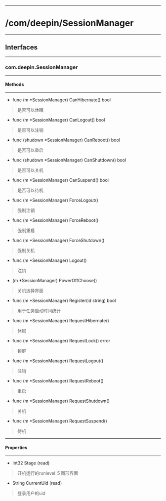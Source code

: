 ***
# /com/deepin/SessionManager
***
## Interfaces
***
### com.deepin.SessionManager
***
#### Methods
***

- func (m *SessionManager) CanHibernate() bool
> 是否可以休眠

- func (m *SessionManager) CanLogout() bool
> 是否可以注销

- func (shudown *SessionManager) CanReboot() bool
> 是否可以重启

- func (shudown *SessionManager) CanShutdown() bool
> 是否可以关机

- func (m *SessionManager) CanSuspend() bool
> 是否可以待机

- func (m *SessionManager) ForceLogout()
> 强制注销

- func (m *SessionManager) ForceReboot()
> 强制重启

- func (m *SessionManager) ForceShutdown()
> 强制关机

- func (m *SessionManager) Logout()
> 注销

- (m *SessionManager) PowerOffChoose()
> 关机选择界面

- func (m *SessionManager) Register(id string) bool
> 用于任务启动时间统计

- func (m *SessionManager) RequestHibernate()
> 休眠

- func (m *SessionManager) RequestLock() error
> 锁屏

- func (m *SessionManager) RequestLogout()
> 注销

- func (m *SessionManager) RequestReboot()
> 重启

- func (m *SessionManager) RequestShutdown()
> 关机

- func (m *SessionManager) RequestSuspend()
> 待机 

***
#### Properties
***

- Int32 Stage (read)
> 开机运行的runlevel ５图形界面

- String CurrentUid (read)
> 登录用户的uid
